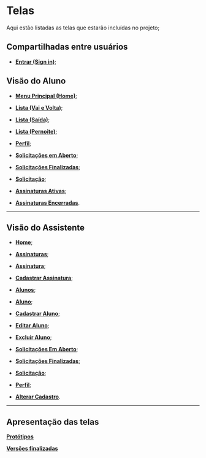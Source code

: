 # Telas

Aqui estão listadas as telas que estarão incluídas no projeto;

## Compartilhadas entre usuários

- [**Entrar (Sign in)**](./Telas/Sistema/Login.md);

## Visão do Aluno

- [**Menu Principal (Home)**](./Telas/Aluno/Home.md);

- [**Lista (Vai e Volta)**](./Telas/Aluno/Listas/Vai-Volta.md);

- [**Lista (Saída)**](./Telas/Aluno/Listas/Saida.md);

- [**Lista (Pernoite)**](./Telas/Aluno/Listas/Pernoite.md);

- [**Perfil**](./Telas/Aluno/Perfil.md);

- [**Solicitações em Aberto**](./Telas/Aluno/Solicitações/Abertas.md);

- [**Solicitações Finalizadas**](./Telas/Aluno/Solicitações/Finalizadas.md);
  
- [**Solicitação**](./Telas/Aluno/Solicitações/Solicitação.md);
  
- [**Assinaturas Ativas**](./Telas/Aluno/Assinaturas/Ativas.md);
  
- [**Assinaturas Encerradas**](./Telas/Aluno/Assinaturas/Encerradas.md).

---
## Visão do Assistente

- [**Home**](./Telas/Assistente/Home.md);
  
- [**Assinaturas**](./Telas/Assistente/Assinaturas.md);
  
- [**Assinatura**](./Telas/Assistente/Assinatura.md);

- [**Cadastrar Assinatura**](./Telas/Assistente/Nova-Assinatura.md);

- [**Alunos**](./Telas/Assistente/Alunos/Alunos.md);
  
- [**Aluno**](./Telas/Assistente/Alunos/Aluno.md);
  
- [**Cadastrar Aluno**](./Telas/Assistente/Alunos/Novo-Aluno.md);
  
- [**Editar Aluno**](./Telas/Assistente/Alunos/Editar-Aluno.md);
  
- [**Excluir Aluno**](./Telas/Assistente/Alunos/Excluir-Aluno.md);

- [**Solicitações Em Aberto**](./Telas/Assistente/Solicitações/Abertas.md);
  
- [**Solicitações Finalizadas**](./Telas/Assistente/Solicitações/Finalizadas.md);
  
- [**Solicitação**](./Telas/Assistente/Solicitações/Solicitação.md);

- [**Perfil**](./Telas/Assistente/Perfil.md);
  
- [**Alterar Cadastro**](./Telas/Assistente/Alterar-Dados.md).
  
---
## Apresentação das telas

[**Protótipos**](https://www.figma.com/file/E8ubABLeRNUF6eHy6oTk1P/Prot%C3%B3tipos?type=design&t=B0Xa1oo7hXNEEqLA-1)

[**Versões finalizadas**](https://www.figma.com/file/vfq9BSYCozUadPWT3KxrIf/Vers%C3%A3o-Final?type=design&node-id=0%3A1&t=B0Xa1oo7hXNEEqLA-1)
